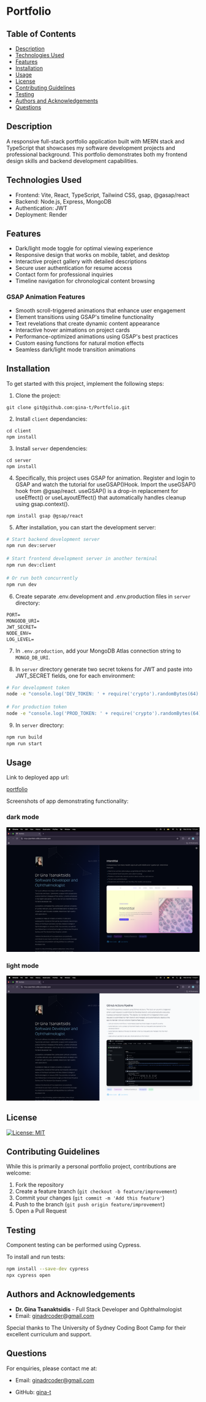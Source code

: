 # Portfolio

## Table of Contents

- [Description](#description)
- [Technologies Used](#technologies-used)
- [Features](#features)
- [Installation](#installation)
- [Usage](#usage)
- [License](#license)
- [Contributing Guidelines](#contributing-guidelines)
- [Testing](#testing)
- [Authors and Acknowledgements](#authors-and-acknowledgements)
- [Questions](#questions)

## Description

A responsive full-stack portfolio application built with MERN stack and TypeScript that showcases my software development projects and professional background. This portfolio demonstrates both my frontend design skills and backend development capabilities.

## Technologies Used

- Frontend: Vite, React, TypeScript, Tailwind CSS, gsap, @gasap/react
- Backend: Node.js, Express, MongoDB
- Authentication: JWT
- Deployment: Render

## Features

- Dark/light mode toggle for optimal viewing experience
- Responsive design that works on mobile, tablet, and desktop
- Interactive project gallery with detailed descriptions
- Secure user authentication for resume access
- Contact form for professional inquiries
- Timeline navigation for chronological content browsing


### GSAP Animation Features

- Smooth scroll-triggered animations that enhance user engagement
- Element transitions using GSAP's timeline functionality
- Text revelations that create dynamic content appearance
- Interactive hover animations on project cards
- Performance-optimized animations using GSAP's best practices
- Custom easing functions for natural motion effects
- Seamless dark/light mode transition animations

## Installation

To get started with this project, implement the following steps:

1. Clone the project:

```
git clone git@github.com:gina-t/Portfolio.git
```

2. Install `client` dependancies:

```
cd client
npm install
```

3. Install `server` dependencies:

```
cd server
npm install
```

4. Specifically, this project uses GSAP for animation. Register and login to GSAP and watch the tutorial for useGSAP()Hook. Import the useGSAP() hook from @gsap/react. useGSAP() is a drop-in replacement for useEffect() or useLayoutEffect() that automatically handles cleanup using gsap.context().

```
npm install gsap @gsap/react
```

5. After installation, you can start the development server:

```zsh
# Start backend development server
npm run dev:server

# Start frontend development server in another terminal
npm run dev:client

# Or run both concurrently
npm run dev
```

6. Create separate .env.development and .env.production files in `server` directory:

```plaintext
PORT=
MONGODB_URI=
JWT_SECRET=
NODE_ENV=
LOG_LEVEL=
```

7. In `.env.production`, add your MongoDB Atlas connection string to `MONGO_DB_URI`.

8. In `server` directory generate two secret tokens for JWT and paste into JWT_SECRET fields, one for each environment:

```zsh
# For development token
node -e "console.log('DEV_TOKEN: ' + require('crypto').randomBytes(64).toString('hex'))"

# For production token
node -e "console.log('PROD_TOKEN: ' + require('crypto').randomBytes(64).toString('hex'))"
```

9. In `server` directory:

```zsh
npm run build
npm run start
```

## Usage

Link to deployed app url:

[portfolio](https://portfolio-s69z.onrender.com/)

Screenshots of app demonstrating functionality:

### dark mode

![home page dark](./client/src/assets/screenshot-1.png)

### light mode

![home page light](./client/src/assets/screenshot-2.png)

## License

[![License: MIT](https://img.shields.io/badge/License-MIT-yellow.svg)](https://opensource.org/licenses/MIT)

## Contributing Guidelines

While this is primarily a personal portfolio project, contributions are welcome:

1. Fork the repository
2. Create a feature branch (`git checkout -b feature/improvement`)
3. Commit your changes (`git commit -m 'Add this feature'`)
4. Push to the branch (`git push origin feature/improvement`)
5. Open a Pull Request

## Testing

Component testing can be performed using Cypress.

To install and run tests:

```zsh
npm install --save-dev cypress
npx cypress open
```

## Authors and Acknowledgements

- **Dr. Gina Tsanaktsidis** - Full Stack Developer and Ophthalmologist
- Email: [ginadrcoder@gmail.com](mailto:ginadrcoder@gmail.com)

Special thanks to The University of Sydney Coding Boot Camp for their excellent curriculum and support.

## Questions

For enquiries, please contact me at:

- Email: [ginadrcoder@gmail.com](mailto:ginadrcoder@gmail.com)

- GitHub: [gina-t](https://github.com/gina-t)
